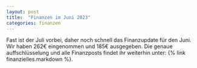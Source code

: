 ```yaml
---
layout: post
title:  "Finanzen im Juni 2023"
categories: finanzen
---
```

Fast ist der Juli vorbei, daher noch schnell das Finanzupdate für den Juni. Wir haben 262€ eingenommen und 185€ ausgegeben. Die genaue auffschlüsselung und alle Finanzposts findet ihr weiterhin unter: {% link finanzielles.markdown %}.
